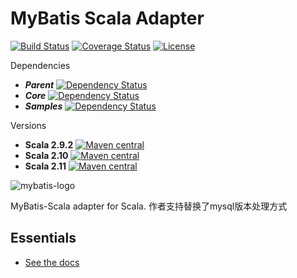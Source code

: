 MyBatis Scala Adapter
=====================

[![Build Status](https://travis-ci.org/mybatis/scala.svg?branch=master)](https://travis-ci.org/mybatis/scala)
[![Coverage Status](https://coveralls.io/repos/mybatis/scala/badge.svg?branch=master&service=github)](https://coveralls.io/github/mybatis/scala?branch=master)
[![License](http://img.shields.io/:license-apache-brightgreen.svg)](http://www.apache.org/licenses/LICENSE-2.0.html)

Dependencies
* _**Parent**_ [![Dependency Status](https://www.versioneye.com/user/projects/5619b5f6a193340f280004a2/badge.svg?style=flat)](https://www.versioneye.com/user/projects/5619b5f6a193340f280004a2)
* _**Core**_ [![Dependency Status](https://www.versioneye.com/user/projects/571c1885fcd19a0039f17f4d/badge.svg?style=flat)](https://www.versioneye.com/user/projects/571c1885fcd19a0039f17f4d)
* _**Samples**_ [![Dependency Status](https://www.versioneye.com/user/projects/571c1880fcd19a00415b26a5/badge.svg?style=flat)](https://www.versioneye.com/user/projects/571c1880fcd19a00415b26a5)

Versions
* **Scala 2.9.2** [![Maven central](https://maven-badges.herokuapp.com/maven-central/org.mybatis.scala/mybatis-scala-core_2.9.2/badge.svg)](https://maven-badges.herokuapp.com/maven-central/org.mybatis.scala/mybatis-scala-core_2.9.2)
* **Scala 2.10** [![Maven central](https://maven-badges.herokuapp.com/maven-central/org.mybatis.scala/mybatis-scala-core_2.10/badge.svg)](https://maven-badges.herokuapp.com/maven-central/org.mybatis.scala/mybatis-scala-core_2.10)
* **Scala 2.11** [![Maven central](https://maven-badges.herokuapp.com/maven-central/org.mybatis.scala/mybatis-scala-core_2.11/badge.svg)](https://maven-badges.herokuapp.com/maven-central/org.mybatis.scala/mybatis-scala-core_2.11)

![mybatis-logo](http://mybatis.github.io/images/mybatis-logo.png)

MyBatis-Scala adapter for Scala.
作者支持替换了mysql版本处理方式

Essentials
----------

* [See the docs](http://mybatis.github.io/scala/)
